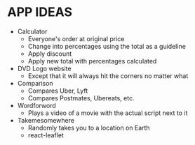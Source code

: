 # APP IDEAS

- Calculator
  - Everyone's order at original price
  - Change into percentages using the total as a guideline
  - Apply discount
  - Apply new total with percentages calculated
- DVD Logo website
  - Except that it will always hit the corners no matter what
- Comparison
  - Compares Uber, Lyft
  - Compares Postmates, Ubereats, etc.
- Wordforword
  - Plays a video of a movie with the actual script next to it
- Takemesomewhere
  - Randomly takes you to a location on Earth
  - react-leaflet
